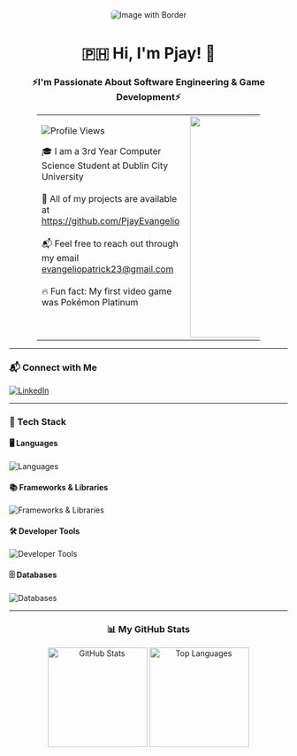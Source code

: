 <div align="center">
  <img src="https://github.com/user-attachments/assets/b3d30f1c-f71b-4e99-bd7d-e655a64cdc2d" alt="Image with Border" style="padding: 5px; background-color: white; border-radius: 10px; max-width: 100%;">
</div>

<h1 align="center">🇵🇭 Hi, I'm Pjay! 🏀</h1>

<h3 align="center">⚡️I'm Passionate About Software Engineering & Game Development⚡️</h3>

<div align="center">
  <table style="width:80%; max-width:800px; margin: 0 auto;">
    <tr>
      <td align="left" style="vertical-align: top;">
        <p align="left">
          <img src="https://komarev.com/ghpvc/?username=PjayEvangelio&label=Profile%20Views&color=82aaff&style=flat-square" alt="Profile Views" />
        </p>
        🎓 I am a 3rd Year Computer Science Student at Dublin City University<br><br>
        🐚 All of my projects are available at <a href="https://github.com/PjayEvangelio" target="_blank">https://github.com/PjayEvangelio</a><br><br>
        📬 Feel free to reach out through my email <a href="mailto:evangeliopatrick23@gmail.com">evangeliopatrick23@gmail.com</a><br><br>
        🔥 Fun fact: My first video game was Pokémon Platinum
      </td>
      <td align="center">
        <img align="right" alt="Pokemon" width="400" src="https://github.com/user-attachments/assets/3ea95472-293d-4970-bb24-c2b312d0a4e9" />
      </td>
    </tr>
  </table>
</div>

---

### 📬 Connect with Me  
<p align="left">
  <a href="https://linkedin.com/in/patrickjohnevangelio" target="_blank">
    <img src="https://skillicons.dev/icons?i=linkedin" alt="LinkedIn" />
  </a>
</p>

---

### 🚀 Tech Stack

#### 🖥️ Languages  
<p align="left">
  <img src="https://skillicons.dev/icons?i=python,c,java,javascript,haskell,html,css" alt="Languages" />
</p>

#### 📚 Frameworks & Libraries  
<p align="left">
  <img src="https://skillicons.dev/icons?i=react,django,bootstrap" alt="Frameworks & Libraries" />
</p>

#### 🛠️ Developer Tools  
<p align="left">
  <img src="https://skillicons.dev/icons?i=git,github,docker,linux" alt="Developer Tools" />
</p>

#### 🗄️ Databases  
<p align="left">
  <img src="https://skillicons.dev/icons?i=mysql" alt="Databases" />
</p>

---

<div align="center">
  <h3>📊 My GitHub Stats</h3>
  <img src="https://github-readme-stats.vercel.app/api?username=PjayEvangelio&theme=material-palenight&hide_border=false&include_all_commits=true&count_private=true" alt="GitHub Stats" height="180" />
  <img src="https://github-readme-stats.vercel.app/api/top-langs/?username=PjayEvangelio&theme=material-palenight&hide_border=false&include_all_commits=true&count_private=true&layout=compact" alt="Top Languages" height="180" />
</div>
